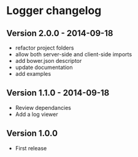 Logger changelog
================

Version 2.0.0 - 2014-09-18
--------------------------
* refactor project folders
* allow both server-side and client-side imports
* add bower.json descriptor
* update documentation
* add examples

Version 1.1.0 - 2014-09-18
--------------------------
* Review dependancies
* Add a log viewer

Version 1.0.0
-------------
* First release

